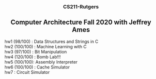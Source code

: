 <h3 align="center">CS211-Rutgers</h3>

<h2 align="center">Computer Architecture Fall 2020 with Jeffrey Ames</h2>

hw1 (98/100) : Data Structures and Strings in C  
hw2 (100/100) : Machine Learning with C  
hw3 (97/100) : Bit Manipulation  
hw4 (120/100) : Bomb Lab!!!  
hw5 (100/100): Assembly Interpreter  
hw6 (100/100) : Cache Simulator  
hw7 : Circuit Simulator
